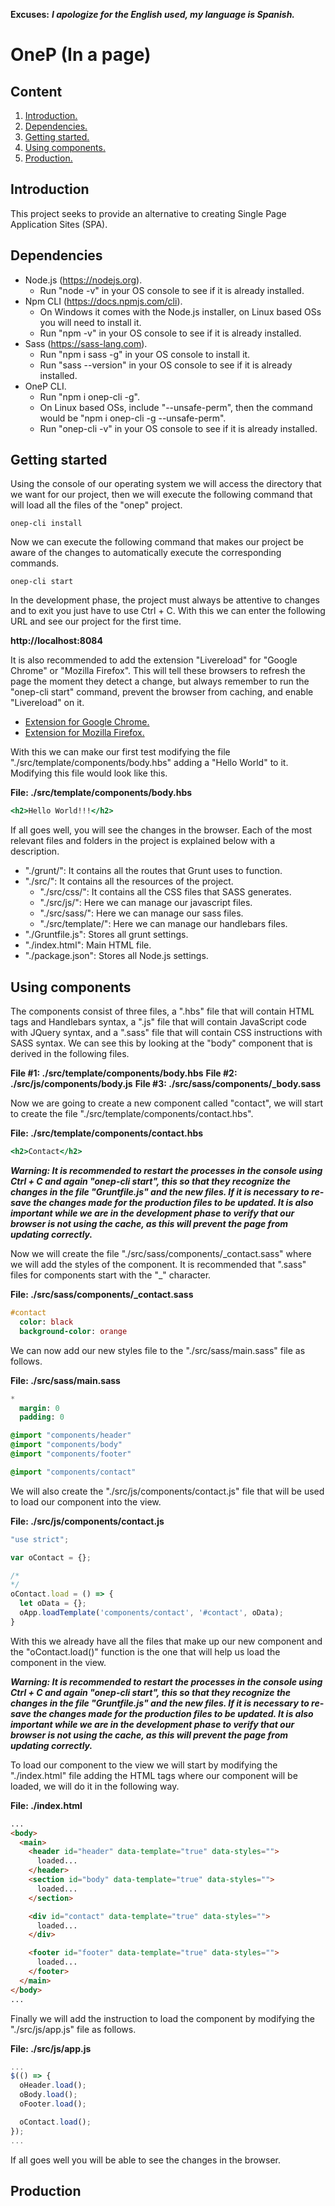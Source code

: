 **Excuses:** ___I apologize for the English used, my language is Spanish.___

# OneP (In a page) #

## Content ##

1. [Introduction.](#Introduction "Introduction")
2. [Dependencies.](#Dependencies "Dependencies")
3. [Getting started.](#GettingStarted "Getting started")
4. [Using components.](#UsingComponents "Using components")
5. [Production.](#Production "Production")

## Introduction <span name="Introduction"></span> ##

This project seeks to provide an alternative to creating Single Page Application Sites (SPA).

## Dependencies <span name="Dependencies"></span> ##

* Node.js (https://nodejs.org).
  - Run "node -v" in your OS console to see if it is already installed.
* Npm CLI (https://docs.npmjs.com/cli).
  - On Windows it comes with the Node.js installer, on Linux based OSs you will need to install it.
  - Run "npm -v" in your OS console to see if it is already installed.
* Sass (https://sass-lang.com).
  - Run "npm i sass -g" in your OS console to install it.
  - Run "sass --version" in your OS console to see if it is already installed.
* OneP CLI.
  - Run "npm i onep-cli -g".
  - On Linux based OSs, include "--unsafe-perm", then the command would be "npm i onep-cli -g --unsafe-perm".
  - Run "onep-cli -v" in your OS console to see if it is already installed.

## Getting started <span name="GettingStarted"></span> ##

Using the console of our operating system we will access the directory that we want for our project, then we will execute the following command that will load all the files of the "onep" project.

~~~
onep-cli install
~~~

Now we can execute the following command that makes our project be aware of the changes to automatically execute the corresponding commands.

~~~
onep-cli start
~~~

In the development phase, the project must always be attentive to changes and to exit you just have to use Ctrl + C. With this we can enter the following URL and see our project for the first time.

**http://localhost:8084**

It is also recommended to add the extension "Livereload" for "Google Chrome" or "Mozilla Firefox". This will tell these browsers to refresh the page the moment they detect a change, but always remember to run the "onep-cli start" command, prevent the browser from caching, and enable "Livereload" on it.

- [Extension for Google Chrome.](https://chrome.google.com/webstore/detail/livereload/jnihajbhpnppcggbcgedagnkighmdlei?hl=es "Extension for Google Chrome.")
- [Extension for Mozilla Firefox.](https://addons.mozilla.org/es/firefox/addon/livereload-web-extension "Extension for Mozilla Firefox.")

With this we can make our first test modifying the file "./src/template/components/body.hbs" adding a "Hello World" to it. Modifying this file would look like this.

**File: ./src/template/components/body.hbs**

```hbs
<h2>Hello World!!!</h2>
```

If all goes well, you will see the changes in the browser. Each of the most relevant files and folders in the project is explained below with a description.

* "./grunt/": It contains all the routes that Grunt uses to function.
* "./src/": It contains all the resources of the project.
	- "./src/css/": It contains all the CSS files that SASS generates.
	- "./src/js/": Here we can manage our javascript files.
	- "./src/sass/": Here we can manage our sass files.
	- "./src/template/": Here we can manage our handlebars files.
* "./Gruntfile.js": Stores all grunt settings.
* "./index.html": Main HTML file.
* "./package.json": Stores all Node.js settings.

## Using components <span name="UsingComponents"></span> ##

The components consist of three files, a ".hbs" file that will contain HTML tags and Handlebars syntax, a ".js" file that will contain JavaScript code with JQuery syntax, and a ".sass" file that will contain CSS instructions with SASS syntax. We can see this by looking at the "body" component that is derived in the following files.

**File #1: ./src/template/components/body.hbs**
**File #2: ./src/js/components/body.js**
**File #3: ./src/sass/components/_body.sass**

Now we are going to create a new component called "contact", we will start to create the file "./src/template/components/contact.hbs".

**File: ./src/template/components/contact.hbs**

```hbs
<h2>Contact</h2>
```

***Warning: It is recommended to restart the processes in the console using Ctrl + C and again "onep-cli start", this so that they recognize the changes in the file "Gruntfile.js" and the new files. If it is necessary to re-save the changes made for the production files to be updated. It is also important while we are in the development phase to verify that our browser is not using the cache, as this will prevent the page from updating correctly.***

Now we will create the file "./src/sass/components/\_contact.sass" where we will add the styles of the component. It is recommended that ".sass" files for components start with the "\_" character.

**File: ./src/sass/components/\_contact.sass**

```sass
#contact
  color: black
  background-color: orange
```

We can now add our new styles file to the "./src/sass/main.sass" file as follows.

**File: ./src/sass/main.sass**

```sass
*
  margin: 0
  padding: 0

@import "components/header"
@import "components/body"
@import "components/footer"

@import "components/contact"
```

We will also create the "./src/js/components/contact.js" file that will be used to load our component into the view.

**File: ./src/js/components/contact.js**

```js
"use strict";

var oContact = {};

/*
*/
oContact.load = () => {
  let oData = {};
  oApp.loadTemplate('components/contact', '#contact', oData);
}
```

With this we already have all the files that make up our new component and the "oContact.load()" function is the one that will help us load the component in the view.

***Warning: It is recommended to restart the processes in the console using Ctrl + C and again "onep-cli start", this so that they recognize the changes in the file "Gruntfile.js" and the new files. If it is necessary to re-save the changes made for the production files to be updated. It is also important while we are in the development phase to verify that our browser is not using the cache, as this will prevent the page from updating correctly.***

To load our component to the view we will start by modifying the "./index.html" file adding the HTML tags where our component will be loaded, we will do it in the following way.

**File: ./index.html**

```html
...
<body>
  <main>
    <header id="header" data-template="true" data-styles="">
      loaded...
    </header>
    <section id="body" data-template="true" data-styles="">
      loaded...
    </section>

    <div id="contact" data-template="true" data-styles="">
      loaded...
    </div>

    <footer id="footer" data-template="true" data-styles="">
      loaded...
    </footer>
  </main>
</body>
...
```

Finally we will add the instruction to load the component by modifying the "./src/js/app.js" file as follows.

**File: ./src/js/app.js**

```js
...
$(() => {
  oHeader.load();
  oBody.load();
  oFooter.load();

  oContact.load();
});
...
```

If all goes well you will be able to see the changes in the browser.

## Production <span name="Production"></span> ##